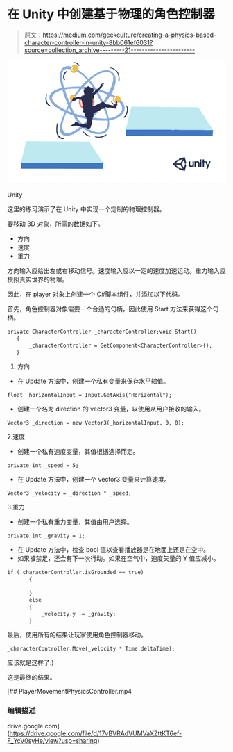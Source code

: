 # 在 Unity 中创建基于物理的角色控制器

> 原文：<https://medium.com/geekculture/creating-a-physics-based-character-controller-in-unity-8bb061ef6031?source=collection_archive---------21----------------------->

![](img/bfdd9b65a7cd9ff7a0969fe37459e0da.png)

Unity

这里的练习演示了在 Unity 中实现一个定制的物理控制器。

要移动 3D 对象，所需的数据如下。

*   方向
*   速度
*   重力

方向输入应给出左或右移动信号。速度输入应以一定的速度加速运动。重力输入应模拟真实世界的物理。

因此，在 player 对象上创建一个 C#脚本组件，并添加以下代码。

首先，角色控制器对象需要一个合适的句柄，因此使用 Start 方法来获得这个句柄。

```
private CharacterController _characterController;void Start()
   {
       _characterController = GetComponent<CharacterController>();
   }
```

1.  方向

*   在 Update 方法中，创建一个私有变量来保存水平轴值。

```
float _horizontalInput = Input.GetAxis("Horizontal");
```

*   创建一个名为 direction 的 vector3 变量，以使用从用户接收的输入。

```
Vector3 _direction = new Vector3(_horizontalInput, 0, 0);
```

2.速度

*   创建一个私有速度变量，其值根据选择而定。

```
private int _speed = 5;
```

*   在 Update 方法中，创建一个 vector3 变量来计算速度。

```
Vector3 _velocity = _direction * _speed;
```

3.重力

*   创建一个私有重力变量，其值由用户选择。

```
private int _gravity = 1;
```

*   在 Update 方法中，检查 bool 值以查看播放器是在地面上还是在空中。
*   如果被禁足，还会有下一次行动。如果在空气中，速度矢量的 Y 值应减小。

```
if (_characterController.isGrounded == true)
       {

       }
       else
       {
           _velocity.y -= _gravity;
       }
```

最后，使用所有的结果让玩家使用角色控制器移动。

```
_characterController.Move(_velocity * Time.deltaTime);
```

应该就是这样了:)

这是最终的结果。

[](https://drive.google.com/file/d/17vBVRAdVUMVaXZttKT6ef-F_YcV0syHe/view?usp=sharing) [## PlayerMovementPhysicsController.mp4

### 编辑描述

drive.google.com](https://drive.google.com/file/d/17vBVRAdVUMVaXZttKT6ef-F_YcV0syHe/view?usp=sharing)